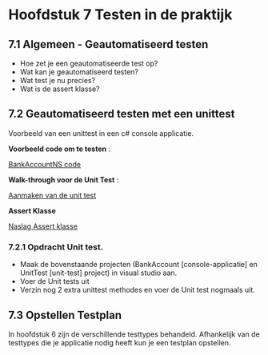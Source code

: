 # Hoofdstuk 7 Testen in de praktijk

## 7.1 Algemeen - Geautomatiseerd testen

- Hoe zet je een geautomatiseerde test op?
- Wat kan je geautomatiseerd testen?
- Wat test je nu precies?
- Wat is de assert klasse?

## 7.2 Geautomatiseerd testen met een unittest

Voorbeeld van een unittest in een c# console applicatie.

__Voorbeeld code om te testen__ :

  <a href="https://docs.microsoft.com/nl-nl/visualstudio/test/sample-project-for-creating-unit-tests" target="_blank">BankAccountNS code</a>

__Walk-through voor de Unit Test__ :

  <a href="https://docs.microsoft.com/nl-nl/visualstudio/test/walkthrough-creating-and-running-unit-tests-for-managed-code" target="_blank">Aanmaken van de unit test</a>

__Assert Klasse__

  <a href="https://msdn.microsoft.com/en-us/library/microsoft.visualstudio.testtools.unittesting.assert.aspx" target="_blank">Naslag Assert klasse</a>

### 7.2.1 Opdracht Unit test. 

- Maak de bovenstaande projecten (BankAccount [console-applicatie] en UnitTest [unit-test]  project) in visual studio aan.
- Voer de Unit tests uit
- Verzin nog 2 extra unittest methodes en voer de Unit test nogmaals uit.


## 7.3 Opstellen Testplan

In hoofdstuk 6 zijn de verschillende testtypes behandeld.
Afhankelijk van de testtypes die je applicatie nodig heeft kun je een testplan opstellen.
